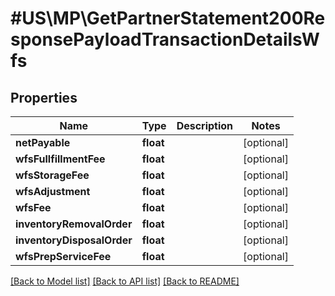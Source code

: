 # #US\MP\GetPartnerStatement200ResponsePayloadTransactionDetailsWfs

## Properties

Name | Type | Description | Notes
------------ | ------------- | ------------- | -------------
**netPayable** | **float** |  | [optional]
**wfsFullfillmentFee** | **float** |  | [optional]
**wfsStorageFee** | **float** |  | [optional]
**wfsAdjustment** | **float** |  | [optional]
**wfsFee** | **float** |  | [optional]
**inventoryRemovalOrder** | **float** |  | [optional]
**inventoryDisposalOrder** | **float** |  | [optional]
**wfsPrepServiceFee** | **float** |  | [optional]


[[Back to Model list]](../) [[Back to API list]](../../Api/US/MP) [[Back to README]](../../README.md)
